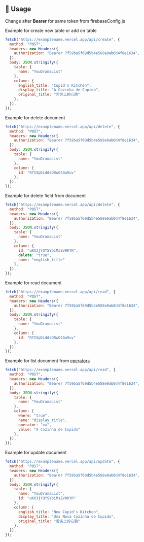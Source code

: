 ## 🚀 Usage

Change after **Bearer** for same token from firebaseConfig.js

Example for create new table or add on table

```js
fetch("https://examplename.vercel.app/api/create", {
  method: "POST",
  headers: new Headers({
    authorization: "Bearer 7f59ba5f69d5b4e588e0ab0d4f8e1634",
  }),
  body: JSON.stringify({
    table: {
      name: "YouDramaList"
    },
    column: {
      english_title: "Cupid's Kitchen",
      display_title: "A Cozinha de Cupido",
      original_title: "舌尖上的心跳"
    },
  }),
});
```

Example for delete document

```js
fetch("https://examplename.vercel.app/api/delete", {
  method: "POST",
  headers: new Headers({
    authorization: "Bearer 7f59ba5f69d5b4e588e0ab0d4f8e1634",
  }),
  body: JSON.stringify({
    table: {
      name: "YouDramaList"
    },
    column: {
      id: "RYIXpDLddsQRwO4Gu9uv"
    },
  }),
});
```

Example for delete field from document

```js
fetch("https://examplename.vercel.app/api/delete", {
  method: "POST",
  headers: new Headers({
    authorization: "Bearer 7f59ba5f69d5b4e588e0ab0d4f8e1634",
  }),
  body: JSON.stringify({
    table: {
      name: "YouDramaList"
    },
    column: {
      id: "uKX3jYQYSYbiMsZv9KYR",
      delete: "true",
      name: "english_title"
    },
  }),
});
```

Example for read document

```js
fetch("https://examplename.vercel.app/api/read", {
  method: "POST",
  headers: new Headers({
    authorization: "Bearer 7f59ba5f69d5b4e588e0ab0d4f8e1634",
  }),
  body: JSON.stringify({
    table: {
      name: "YouDramaList"
    },
    column: {
      id: "RYIXpDLddsQRwO4Gu9uv"
    },
  }),
});
```

Example for list document from [operators](https://firebase.google.com/docs/firestore/query-data/queries#query_operators)

```js
fetch("https://examplename.vercel.app/api/read", {
  method: "POST",
  headers: new Headers({
    authorization: "Bearer 7f59ba5f69d5b4e588e0ab0d4f8e1634",
  }),
  body: JSON.stringify({
    table: {
      name: "YouDramaList"
    },
    column: {
      where: "true",
      name: "display_title",
      operator: "==",
      value: "A Cozinha de Cupido"
    },
  }),
});
```

Example for update document

```js
fetch("https://examplename.vercel.app/api/update", {
  method: "POST",
  headers: new Headers({
    authorization: "Bearer 7f59ba5f69d5b4e588e0ab0d4f8e1634",
  }),
  body: JSON.stringify({
    table: {
      name: "YouDramaList",
      id: "uKX3jYQYSYbiMsZv9KYR"
    },
    column: {
      english_title: "New Cupid's Kitchen",
      display_title: "Uma Nova Cozinha do Cupido",
      original_title: "舌尖上的心跳"
    },
  }),
});
```